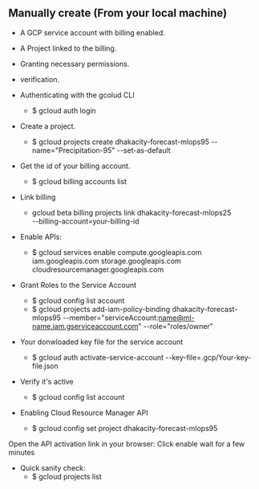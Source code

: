 ## Manually create (From your local machine)
- A GCP service account with billing enabled.
- A Project linked to the billing.
- Granting necessary permissions.
- verification.

- Authenticating with the gcolud CLI
  - $ gcloud auth login

- Create a project. 
  - $ gcloud projects create dhakacity-forecast-mlops95 --name="Precipitation-95" --set-as-default

- Get the id of your billing account.
  - $ gcloud billing accounts list

- Link billing
  - gcloud beta billing projects link dhakacity-forecast-mlops25 \
       --billing-account=your-billing-id

- Enable APIs:
  - $ gcloud services enable compute.googleapis.com iam.googleapis.com storage.googleapis.com cloudresourcemanager.googleapis.com

- Grant Roles to the Service Account
  - $ gcloud config list account
  - $ gcloud projects add-iam-policy-binding dhakacity-forecast-mlops95 --member="serviceAccount:name@ml-name.iam.gserviceaccount.com" --role="roles/owner"


- Your donwloaded key file for the service account
  - $ gcloud auth activate-service-account --key-file=.gcp/Your-key-file.json

- Verify it's active
  - $ gcloud config list account

- Enabling Cloud Resource Manager API 
  - $ gcloud config set project dhakacity-forecast-mlops95

Open the API activation link in your browser: Click enable wait for a few minutes

- Quick sanity check:
  - $ gcloud projects list